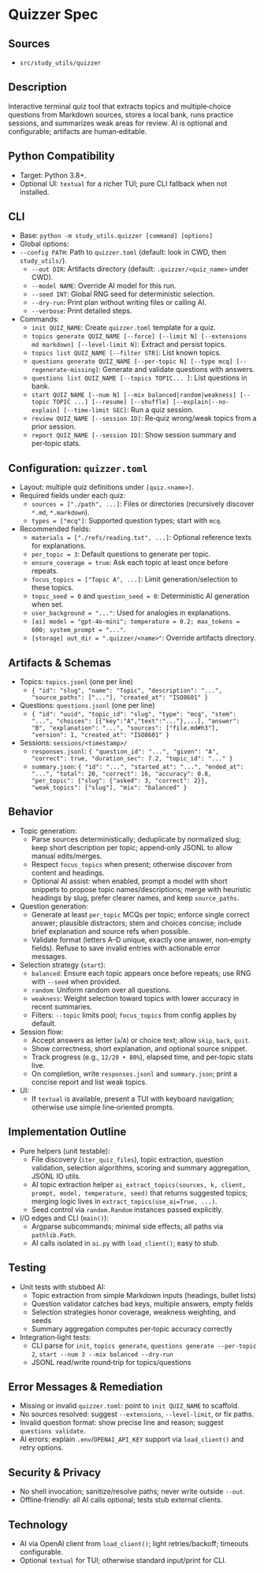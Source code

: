 Quizzer Spec
===

## **Sources**

- `src/study_utils/quizzer`

## **Description**

Interactive terminal quiz tool that extracts topics and multiple‑choice questions from Markdown sources, stores a local bank, runs practice sessions, and summarizes weak areas for review. AI is optional and configurable; artifacts are human‑editable.

## **Python Compatibility**

- Target: Python 3.8+.
- Optional UI: `textual` for a richer TUI; pure CLI fallback when not installed.

## **CLI**

- Base: `python -m study_utils.quizzer [command] [options]`
- Global options:
- `--config PATH`: Path to `quizzer.toml` (default: look in CWD, then `study_utils/`).
  - `--out DIR`: Artifacts directory (default: `.quizzer/<quiz_name>` under CWD).
  - `--model NAME`: Override AI model for this run.
  - `--seed INT`: Global RNG seed for deterministic selection.
  - `--dry-run`: Print plan without writing files or calling AI.
  - `--verbose`: Print detailed steps.
- Commands:
  - `init QUIZ_NAME`: Create `quizzer.toml` template for a quiz.
  - `topics generate QUIZ_NAME [--force] [--limit N] [--extensions md markdown] [--level-limit N]`: Extract and persist topics.
  - `topics list QUIZ_NAME [--filter STR]`: List known topics.
  - `questions generate QUIZ_NAME [--per-topic N] [--type mcq] [--regenerate-missing]`: Generate and validate questions with answers.
  - `questions list QUIZ_NAME [--topics TOPIC... ]`: List questions in bank.
  - `start QUIZ_NAME [--num N] [--mix balanced|random|weakness] [--topic TOPIC ...] [--resume] [--shuffle] [--explain|--no-explain] [--time-limit SEC]`: Run a quiz session.
  - `review QUIZ_NAME [--session ID]`: Re‑quiz wrong/weak topics from a prior session.
  - `report QUIZ_NAME [--session ID]`: Show session summary and per‑topic stats.

## **Configuration: `quizzer.toml`**

- Layout: multiple quiz definitions under `[quiz.<name>]`.
- Required fields under each quiz:
  - `sources = ["./path", ...]`: Files or directories (recursively discover `*.md`, `*.markdown`).
  - `types = ["mcq"]`: Supported question types; start with `mcq`.
- Recommended fields:
  - `materials = ["./refs/reading.txt", ...]`: Optional reference texts for explanations.
  - `per_topic = 3`: Default questions to generate per topic.
  - `ensure_coverage = true`: Ask each topic at least once before repeats.
  - `focus_topics = ["Topic A", ...]`: Limit generation/selection to these topics.
  - `topic_seed = 0` and `question_seed = 0`: Deterministic AI generation when set.
  - `user_background = "..."`: Used for analogies in explanations.
  - `[ai] model = "gpt-4o-mini"; temperature = 0.2; max_tokens = 600; system_prompt = "..."`.
  - `[storage] out_dir = ".quizzer/<name>"`: Override artifacts directory.

## **Artifacts & Schemas**

- Topics: `topics.jsonl` (one per line)
  - `{ "id": "slug", "name": "Topic", "description": "...", "source_paths": ["..."], "created_at": "ISO8601" }`
- Questions: `questions.jsonl` (one per line)
  - `{ "id": "uuid", "topic_id": "slug", "type": "mcq", "stem": "...", "choices": [{"key":"A","text":"..."},...], "answer": "B", "explanation": "...", "sources": ["file.md#h3"], "version": 1, "created_at": "ISO8601" }`
- Sessions: `sessions/<timestamp>/`
  - `responses.jsonl`: `{ "question_id": "...", "given": "A", "correct": true, "duration_sec": 7.2, "topic_id": "..." }`
  - `summary.json`: `{ "id": "...", "started_at": "...", "ended_at": "...", "total": 20, "correct": 16, "accuracy": 0.8, "per_topic": {"slug": {"asked": 3, "correct": 2}}, "weak_topics": ["slug"], "mix": "balanced" }`

## **Behavior**

- Topic generation:
  - Parse sources deterministically; deduplicate by normalized slug; keep short description per topic; append‑only JSONL to allow manual edits/merges.
  - Respect `focus_topics` when present; otherwise discover from content and headings.
  - Optional AI assist: when enabled, prompt a model with short snippets to propose topic names/descriptions; merge with heuristic headings by slug, prefer clearer names, and keep `source_paths`.
- Question generation:
  - Generate at least `per_topic` MCQs per topic; enforce single correct answer; plausible distractors; stem and choices concise; include brief explanation and source refs when possible.
  - Validate format (letters A–D unique, exactly one answer, non‑empty fields). Refuse to save invalid entries with actionable error messages.
- Selection strategy (`start`):
  - `balanced`: Ensure each topic appears once before repeats; use RNG with `--seed` when provided.
  - `random`: Uniform random over all questions.
  - `weakness`: Weight selection toward topics with lower accuracy in recent summaries.
  - Filters: `--topic` limits pool; `focus_topics` from config applies by default.
- Session flow:
  - Accept answers as letter (`a`/`A`) or choice text; allow `skip`, `back`, `quit`.
  - Show correctness, short explanation, and optional source snippet.
  - Track progress (e.g., `12/20 • 80%`), elapsed time, and per‑topic stats live.
  - On completion, write `responses.jsonl` and `summary.json`; print a concise report and list weak topics.
- UI:
  - If `textual` is available, present a TUI with keyboard navigation; otherwise use simple line‑oriented prompts.

## **Implementation Outline**

- Pure helpers (unit testable):
  - File discovery (`iter_quiz_files`), topic extraction, question validation, selection algorithms, scoring and summary aggregation, JSONL IO utils.
  - AI topic extraction helper `ai_extract_topics(sources, k, client, prompt, model, temperature, seed)` that returns suggested topics; merging logic lives in `extract_topics(use_ai=True, ...)`.
  - Seed control via `random.Random` instances passed explicitly.
- I/O edges and CLI (`main()`):
  - Argparse subcommands; minimal side effects; all paths via `pathlib.Path`.
  - AI calls isolated in `ai.py` with `load_client()`; easy to stub.

## **Testing**

- Unit tests with stubbed AI:
  - Topic extraction from simple Markdown inputs (headings, bullet lists)
  - Question validator catches bad keys, multiple answers, empty fields
  - Selection strategies honor coverage, weakness weighting, and seeds
  - Summary aggregation computes per‑topic accuracy correctly
- Integration‑light tests:
  - CLI parse for `init`, `topics generate`, `questions generate --per-topic 2`, `start --num 3 --mix balanced --dry-run`
  - JSONL read/write round‑trip for topics/questions

## **Error Messages & Remediation**

- Missing or invalid `quizzer.toml`: point to `init QUIZ_NAME` to scaffold.
- No sources resolved: suggest `--extensions`, `--level-limit`, or fix paths.
- Invalid question format: show precise line and reason; suggest `questions validate`.
- AI errors: explain `.env`/`OPENAI_API_KEY` support via `load_client()` and retry options.

## **Security & Privacy**

- No shell invocation; sanitize/resolve paths; never write outside `--out`.
- Offline‑friendly: all AI calls optional; tests stub external clients.

## **Technology**

- AI via OpenAI client from `load_client()`; light retries/backoff; timeouts configurable.
- Optional `textual` for TUI; otherwise standard input/print for CLI.
